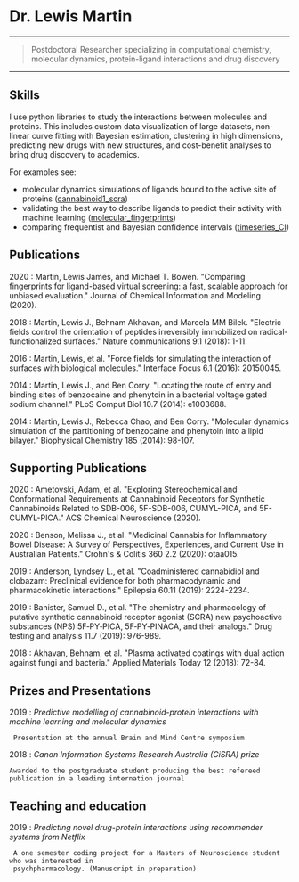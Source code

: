 Dr. Lewis Martin
============

----

>  Postdoctoral Researcher specializing in computational chemistry, molecular dynamics, protein-ligand interactions and drug discovery

----

Skills
----------------
I use python libraries to study the interactions between molecules and proteins. This includes custom data visualization of large datasets,
non-linear curve fitting with Bayesian estimation, clustering in high dimensions, predicting new drugs with new structures, and cost-benefit analyses
to bring drug discovery to academics. 

For examples see:

- molecular dynamics simulations of ligands bound to the active site of proteins ([cannabinoid1_scra](https://github.com/ljmartin/cannabinoid1_scra))
- validating the best way to describe ligands to predict their activity with machine learning ([molecular_fingerprints](https://github.com/ljmartin/fp_low_ave))
- comparing frequentist and Bayesian confidence intervals ([timeseries_CI](https://ljmartin.github.io/technical-notes/stats/estimators-autocorrelated/))


Publications
--------------------

2020
:   Martin, Lewis James, and Michael T. Bowen. "Comparing fingerprints for ligand-based virtual screening: a fast, scalable approach for unbiased evaluation." Journal of Chemical Information and Modeling (2020).

2018
:   Martin, Lewis J., Behnam Akhavan, and Marcela MM Bilek. "Electric fields control the orientation of peptides irreversibly immobilized on radical-functionalized surfaces." Nature communications 9.1 (2018): 1-11.

2016
:   Martin, Lewis, et al. "Force fields for simulating the interaction of surfaces with biological molecules." Interface Focus 6.1 (2016): 20150045.

2014
:   Martin, Lewis J., and Ben Corry. "Locating the route of entry and binding sites of benzocaine and phenytoin in a bacterial voltage gated sodium channel." PLoS Comput Biol 10.7 (2014): e1003688.	

2014
:   Martin, Lewis J., Rebecca Chao, and Ben Corry. "Molecular dynamics simulation of the partitioning of benzocaine and phenytoin into a lipid bilayer." Biophysical Chemistry 185 (2014): 98-107.

Supporting Publications
---------------------------

2020
:   Ametovski, Adam, et al. "Exploring Stereochemical and Conformational Requirements at Cannabinoid Receptors for Synthetic Cannabinoids Related to SDB-006, 5F-SDB-006, CUMYL-PICA, and 5F-CUMYL-PICA." ACS Chemical Neuroscience (2020).

2020
:   Benson, Melissa J., et al. "Medicinal Cannabis for Inflammatory Bowel Disease: A Survey of Perspectives, Experiences, and Current Use in Australian Patients." Crohn's & Colitis 360 2.2 (2020): otaa015.

2019
:   Anderson, Lyndsey L., et al. "Coadministered cannabidiol and clobazam: Preclinical evidence for both pharmacodynamic and pharmacokinetic interactions." Epilepsia 60.11 (2019): 2224-2234.

2019
:   Banister, Samuel D., et al. "The chemistry and pharmacology of putative synthetic cannabinoid receptor agonist (SCRA) new psychoactive substances (NPS) 5F‐PY‐PICA, 5F‐PY‐PINACA, and their analogs." Drug testing and analysis 11.7 (2019): 976-989.

2018
:   Akhavan, Behnam, et al. "Plasma activated coatings with dual action against fungi and bacteria." Applied Materials Today 12 (2018): 72-84.


Prizes and Presentations
-------

2019
:    *Predictive modelling of cannabinoid-protein interactions with machine learning and molecular dynamics*

     Presentation at the annual Brain and Mind Centre symposium

2018
:   *Canon Information Systems Research Australia (CiSRA) prize*

    Awarded to the postgraduate student producing the best refereed publication in a leading internation journal

Teaching and education
-------

2019
:    *Predicting novel drug-protein interactions using recommender systems from Netflix*

     A one semester coding project for a Masters of Neuroscience student who was interested in
     psychpharmacology. (Manuscript in preparation)
